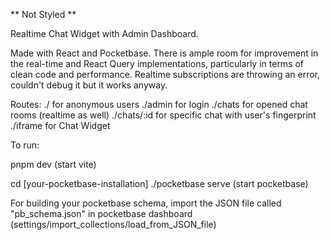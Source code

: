 ** Not Styled **

Realtime Chat Widget with Admin Dashboard.

Made with React and Pocketbase.
There is ample room for improvement in the real-time and React Query implementations, particularly in terms of clean code and performance.
Realtime subscriptions are throwing an error, couldn't debug it but it works anyway.

Routes:
./ for anonymous users
./admin for login
./chats for opened chat rooms (realtime as well)
./chats/:id for specific chat with user's fingerprint
./iframe for Chat Widget


To run:

pnpm dev (start vite)

cd [your-pocketbase-installation]
./pocketbase serve (start pocketbase)

For building your pocketbase schema, import the JSON file called "pb_schema.json" in pocketbase dashboard (settings/import_collections/load_from_JSON_file)
